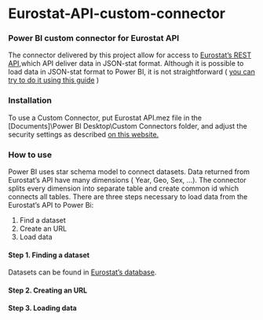 # Eurostat-API-custom-connector
<h3>Power BI custom connector for Eurostat API</h3>


The connector delivered by this project allow for access to <a href="https://ec.europa.eu/eurostat/web/json-and-unicode-web-services/getting-started/rest-request">Eurostat’s REST API</a>,which API deliver data in JSON-stat format. Although it is possible to load data in JSON-stat format to Power BI, it is not straightforward (
<a href="https://eriksvensen.wordpress.com/2019/01/09/guide-how-to-import-data-from-eurostat-directly-into-powerbi/">you can try to do it using this guide</a> )

<h3>Installation</h3>

To use a Custom Connector, put Eurostat API.mez file in the [Documents]\Power BI Desktop\Custom Connectors folder, and adjust the security settings as described <a href="https://docs.microsoft.com/en-us/power-bi/desktop-connector-extensibility"> on this website.</a>

<h3>How to use</h3>

Power BI uses star schema model to connect datasets. Data returned from Eurostat’s API have many dimensions ( Year, Geo, Sex, …). The connector splits every dimension into separate table and create common id which connects all tables. There are three steps necessary to load data from the Eurostat’s API to Power Bi:
1)	Find a dataset
2)	Create an URL
3)	Load data 

<h4>Step 1. Finding a dataset</h4>

Datasets can be found in <a href="https://ec.europa.eu/eurostat/data/database">Eurostat’s database</a>.


<h4>Step 2. Creating an URL</h4>


<h4>Step 3. Loading data</h4>
